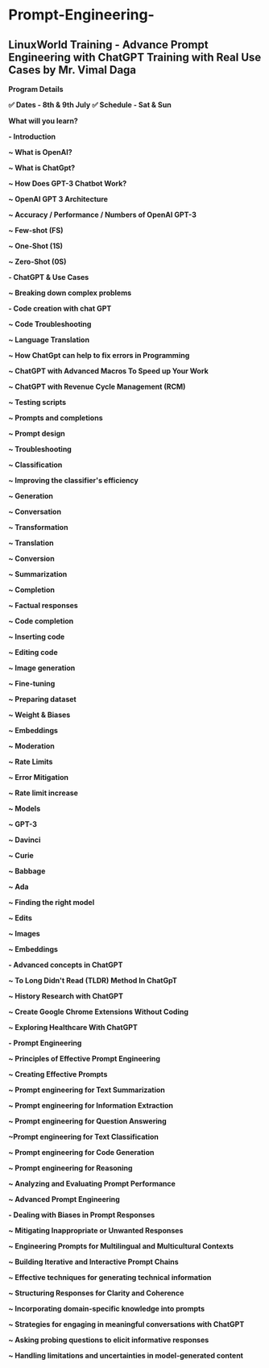 # Prompt-Engineering-
LinuxWorld Training - Advance Prompt Engineering with ChatGPT Training with Real Use Cases by Mr. Vimal Daga
------------------------------------------------------------------------------------------------------------------------------------------------------------------

<b>Program Details<b>


✅ Dates - 8th & 9th July
✅ Schedule - Sat & Sun


<b> What will you learn? <b> 


<b> - Introduction <b>

~ What is OpenAI?

~ What is ChatGpt?

~ How Does GPT-3 Chatbot Work?

~ OpenAI GPT 3 Architecture

~ Accuracy / Performance / Numbers of OpenAI GPT-3

~ Few-shot (FS)

~ One-Shot (1S)

~ Zero-Shot (0S)


<b> - ChatGPT & Use Cases <b> 


~ Breaking down complex problems


<b> - Code creation with chat GPT <b>


~ Code Troubleshooting

~ Language Translation

~ How ChatGpt can help to fix errors in Programming

~ ChatGPT with Advanced Macros To Speed up Your Work

~ ChatGPT with Revenue Cycle Management (RCM)

~ Testing scripts

~ Prompts and completions

~ Prompt design

~ Troubleshooting

~ Classification

~ Improving the classifier's efficiency

~ Generation

~ Conversation

~ Transformation

~ Translation

~ Conversion

~ Summarization

~ Completion

~ Factual responses

~ Code completion

~ Inserting code

~ Editing code

~ Image generation

~ Fine-tuning

~ Preparing dataset

~ Weight & Biases

~ Embeddings

~ Moderation

~ Rate Limits

~ Error Mitigation

~ Rate limit increase

~ Models

~ GPT-3

~ Davinci

~ Curie

~ Babbage

~ Ada

~ Finding the right model

~ Edits

~ Images

~ Embeddings


<b> - Advanced concepts in ChatGPT <b> 

~ To Long Didn't Read (TLDR) Method In ChatGpT

~ History Research with ChatGPT

~ Create Google Chrome Extensions Without Coding

~ Exploring Healthcare With ChatGPT


<b> - Prompt Engineering <b> 

~ Principles of Effective Prompt Engineering

~ Creating Effective Prompts

~ Prompt engineering for Text Summarization

~ Prompt engineering for Information Extraction

~ Prompt engineering for Question Answering

~Prompt engineering for Text Classification

~ Prompt engineering for Code Generation

~ Prompt engineering for Reasoning

~ Analyzing and Evaluating Prompt Performance

~ Advanced Prompt Engineering


<b> - Dealing with Biases in Prompt Responses <b> 

~ Mitigating Inappropriate or Unwanted Responses

~ Engineering Prompts for Multilingual and Multicultural Contexts

~ Building Iterative and Interactive Prompt Chains

~ Effective techniques for generating technical information

~ Structuring Responses for Clarity and Coherence

~ Incorporating domain-specific knowledge into prompts

~ Strategies for engaging in meaningful conversations with ChatGPT

~ Asking probing questions to elicit informative responses

~ Handling limitations and uncertainties in model-generated content
